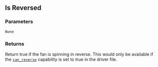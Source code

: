 
## Is Reversed


### Parameters

`None`


### Returns

Return true if the fan is spinning in reverse. This would only be available if the [`can_reverse`][1] capability is set to true in the driver file.




[1]:	https://snap-one.github.io/docs-driverworks-proxyprotocol/#fan-capabilities-can_reverse